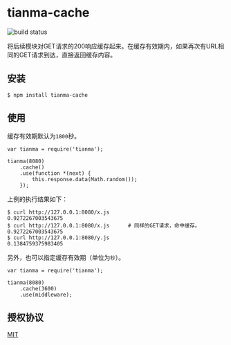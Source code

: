 # tianma-cache

![build status](https://travis-ci.org/tianmajs/tianma-cache.svg?branch=master)

将后续模块对GET请求的200响应缓存起来。在缓存有效期内，如果再次有URL相同的GET请求到达，直接返回缓存内容。

## 安装

    $ npm install tianma-cache

## 使用

缓存有效期默认为`1800`秒。

    var tianma = require('tianma');

    tianma(8080)
        .cache()
        .use(function *(next) {
            this.response.data(Math.random());
        });

上例的执行结果如下：

    $ curl http://127.0.0.1:8080/x.js
    0.9272267003543675
    $ curl http://127.0.0.1:8080/x.js      # 同样的GET请求，命中缓存。
    0.9272267003543675
    $ curl http://127.0.0.1:8080/y.js
    0.1384759375983405

另外，也可以指定缓存有效期（单位为`秒`）。

    var tianma = require('tianma');

    tianma(8080)
        .cache(3600)
        .use(middleware);

## 授权协议

[MIT](https://github.com/tianmajs/tianmajs.github.io/blob/master/LICENSE)
